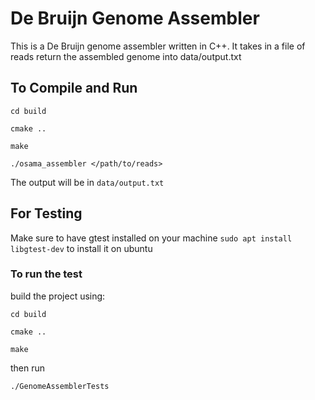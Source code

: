 # De Bruijn Genome Assembler

This is a De Bruijn genome assembler written in C++. It takes in a file of reads return the assembled genome into data/output.txt

## To Compile and Run

`cd build`

`cmake ..`

`make`

`./osama_assembler </path/to/reads>`

The output will be in `data/output.txt`

## For Testing

Make sure to have gtest installed on your machine `sudo apt install libgtest-dev` to install it on ubuntu

### To run the test

build the project using:

`cd build`

`cmake ..`

`make`

then run

`./GenomeAssemblerTests`
